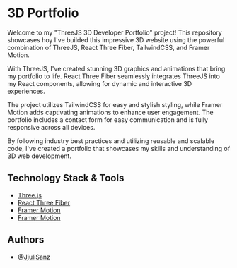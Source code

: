 
# 3D Portfolio

Welcome to my "ThreeJS 3D Developer Portfolio" project! This repository showcases hoy I've builded this impressive 3D website using the powerful combination of ThreeJS, React Three Fiber, TailwindCSS, and Framer Motion.

With ThreeJS, I've created stunning 3D graphics and animations that bring my portfolio to life. React Three Fiber seamlessly integrates ThreeJS into my React components, allowing for dynamic and interactive 3D experiences.

The project utilizes TailwindCSS for easy and stylish styling, while Framer Motion adds captivating animations to enhance user engagement. The portfolio includes a contact form for easy communication and is fully responsive across all devices.

By following industry best practices and utilizing reusable and scalable code, I've created a portfolio that showcases my skills and understanding of 3D web development.


## Technology Stack & Tools

 - [Three.js](https://threejs.org)
 - [React Three Fiber](https://docs.pmnd.rs/react-three-fiber/getting-started/introduction)
 - [Framer Motion](https://www.framer.com/motion/)
 - [Framer Motion](https://www.framer.com/motion/)


## Authors

- [@JjuliSanz ](https://github.com/JjuliSanz)

